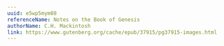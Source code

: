 ```yaml
---
uuid: e5wp5mym08
referenceName: Notes on the Book of Genesis
authorName: C.H. Mackintosh
link: https://www.gutenberg.org/cache/epub/37915/pg37915-images.html
---
```

